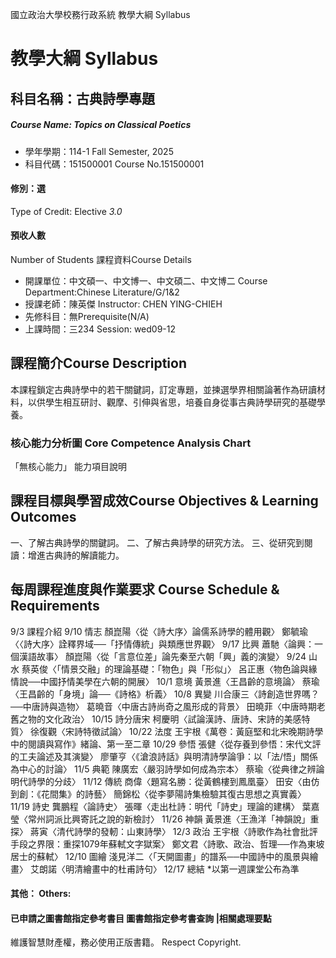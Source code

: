 國立政治大學校務行政系統 教學大綱 Syllabus
# 教學大綱 Syllabus
##  科目名稱：古典詩學專題
#####  Course Name: Topics on Classical Poetics
  * 學年學期：114-1 Fall Semester, 2025 
  * 科目代碼：151500001 Course No.151500001
#### 修別：選
Type of Credit: Elective 
_3.0_
#### 預收人數
Number of Students
課程資料Course Details
  * 開課單位：中文碩一、中文博一、中文碩二、中文博二 Course Department:Chinese Literature/G/1&2 
  * 授課老師：陳英傑 Instructor: CHEN YING-CHIEH 
  * 先修科目：無Prerequisite(N/A)
  * 上課時間：三234 Session: wed09-12
##  課程簡介Course Description
本課程鎖定古典詩學中的若干關鍵詞，訂定專題，並揀選學界相關論著作為研讀材料，以供學生相互研討、觀摩、引伸與省思，培養自身從事古典詩學研究的基礎學養。
###  核心能力分析圖 Core Competence Analysis Chart
「無核心能力」 
能力項目說明
##  課程目標與學習成效Course Objectives & Learning Outcomes 
一、了解古典詩學的關鍵詞。
二、了解古典詩學的研究方法。
三、從研究到閱讀：增進古典詩的解讀能力。
##  每周課程進度與作業要求 Course Schedule & Requirements
9/3 課程介紹
9/10 情志
顏崑陽〈從〈詩大序〉論儒系詩學的體用觀〉
鄭毓瑜〈〈詩大序〉詮釋界域──「抒情傳統」與類應世界觀〉
9/17 比興
蕭馳〈論興：一個漢語故事〉
顏崑陽〈從「言意位差」論先秦至六朝「興」義的演變〉
9/24 山水
蔡英俊〈「情景交融」的理論基礎：「物色」與「形似」〉
呂正惠〈物色論與緣情說──中國抒情美學在六朝的開展〉
10/1 意境
黃景進〈王昌齡的意境論〉
蔡瑜〈王昌齡的「身境」論──《詩格》析義〉
10/8 異變
川合康三〈詩創造世界嗎？──中唐詩與造物〉
葛曉音〈中唐古詩尚奇之風形成的背景〉
田曉菲〈中唐時期老舊之物的文化政治〉
10/15 詩分唐宋
柯慶明〈試論漢詩、唐詩、宋詩的美感特質〉
徐復觀〈宋詩特徵試論〉
10/22 法度
王宇根《萬卷：黃庭堅和北宋晚期詩學中的閱讀與寫作》緒論、第一至二章
10/29 參悟
張健〈從存養到參悟：宋代文評的工夫論述及其演變〉
廖肇亨〈《滄浪詩話》與明清詩學論爭：以「法/悟」關係為中心的討論〉
11/5 典範
陳廣宏〈嚴羽詩學如何成為宗本〉
蔡瑜〈從典律之辨論明代詩學的分歧〉
11/12 傳統
商偉〈題寫名勝：從黃鶴樓到鳳凰臺〉
田安〈由仿到創：《花間集》的詩藝〉
簡錦松〈從李夢陽詩集檢驗其復古思想之真實義〉
11/19 詩史
龔鵬程〈論詩史〉
張暉〈走出杜詩：明代「詩史」理論的建構〉
葉嘉瑩〈常州詞派比興寄託之說的新檢討〉
11/26 神韻
黃景進〈王漁洋「神韻說」重探〉
蔣寅〈清代詩學的發軔：山東詩學〉
12/3 政治
王宇根〈詩歌作為社會批評手段之界限：重探1079年蘇軾文字獄案〉
鄭文君〈詩歌、政治、哲理──作為東坡居士的蘇軾〉
12/10 圖繪
淺見洋二〈「天開圖畫」的譜系──中國詩中的風景與繪畫〉
艾朗諾〈明清繪畫中的杜甫詩句〉
12/17 總結
*以第一週課堂公布為準
####  其他： Others:
####  已申請之圖書館指定參考書目  圖書館指定參考書查詢 |相關處理要點
維護智慧財產權，務必使用正版書籍。 Respect Copyright.